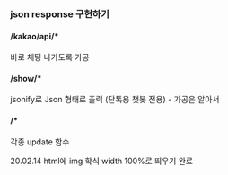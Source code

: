 ### json response 구현하기

#### /kakao/api/*
바로 채팅 나가도록 가공

#### /show/*
jsonify로 Json 형태로 출력
(단톡용 챗봇 전용) - 가공은 알아서

#### /*
각종 update 함수

20.02.14
html에 img 학식 width 100%로 띄우기 완료
